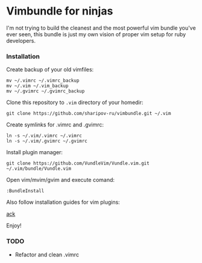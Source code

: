# Vimbundle for ninjas

I'm not trying to build the cleanest and the most powerful vim bundle
you've ever seen, this bundle is just my own vision of proper vim setup
for ruby developers.

### Installation
Create backup of your old vimfiles:

    mv ~/.vimrc ~/.vimrc_backup
    mv ~/.vim ~/.vim_backup
    mv ~/.gvimrc ~/.gvimrc_backup

Clone this repository to ``.vim`` directory of your homedir:

    git clone https://github.com/sharipov-ru/vimbundle.git ~/.vim

Create symlinks for .vimrc and .gvimrc:

    ln -s ~/.vim/.vimrc ~/.vimrc
    ln -s ~/.vim/.gvimrc ~/.gvimrc
    
Install plugin manager:

    git clone https://github.com/VundleVim/Vundle.vim.git ~/.vim/bundle/Vundle.vim

Open vim/mvim/gvim and execute comand:

    :BundleInstall

Also follow installation guides for vim plugins:

[ack](https://github.com/mileszs/ack.vim)

Enjoy!

### TODO

* Refactor and clean .vimrc
